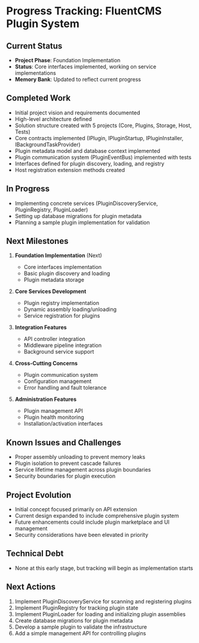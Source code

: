 # Progress Tracking: FluentCMS Plugin System

## Current Status
- **Project Phase**: Foundation Implementation
- **Status**: Core interfaces implemented, working on service implementations
- **Memory Bank**: Updated to reflect current progress

## Completed Work
- Initial project vision and requirements documented
- High-level architecture defined
- Solution structure created with 5 projects (Core, Plugins, Storage, Host, Tests)
- Core contracts implemented (IPlugin, IPluginStartup, IPluginInstaller, IBackgroundTaskProvider)
- Plugin metadata model and database context implemented
- Plugin communication system (PluginEventBus) implemented with tests
- Interfaces defined for plugin discovery, loading, and registry
- Host registration extension methods created

## In Progress
- Implementing concrete services (PluginDiscoveryService, PluginRegistry, PluginLoader)
- Setting up database migrations for plugin metadata
- Planning a sample plugin implementation for validation

## Next Milestones
1. **Foundation Implementation** (Next)
   - Core interfaces implementation
   - Basic plugin discovery and loading
   - Plugin metadata storage

2. **Core Services Development**
   - Plugin registry implementation
   - Dynamic assembly loading/unloading
   - Service registration for plugins

3. **Integration Features**
   - API controller integration
   - Middleware pipeline integration
   - Background service support

4. **Cross-Cutting Concerns**
   - Plugin communication system
   - Configuration management
   - Error handling and fault tolerance

5. **Administration Features**
   - Plugin management API
   - Plugin health monitoring
   - Installation/activation interfaces

## Known Issues and Challenges
- Proper assembly unloading to prevent memory leaks
- Plugin isolation to prevent cascade failures
- Service lifetime management across plugin boundaries
- Security boundaries for plugin execution

## Project Evolution
- Initial concept focused primarily on API extension
- Current design expanded to include comprehensive plugin system
- Future enhancements could include plugin marketplace and UI management
- Security considerations have been elevated in priority

## Technical Debt
- None at this early stage, but tracking will begin as implementation starts

## Next Actions
1. Implement PluginDiscoveryService for scanning and registering plugins
2. Implement PluginRegistry for tracking plugin state
3. Implement PluginLoader for loading and initializing plugin assemblies
4. Create database migrations for plugin metadata
5. Develop a sample plugin to validate the infrastructure
6. Add a simple management API for controlling plugins
